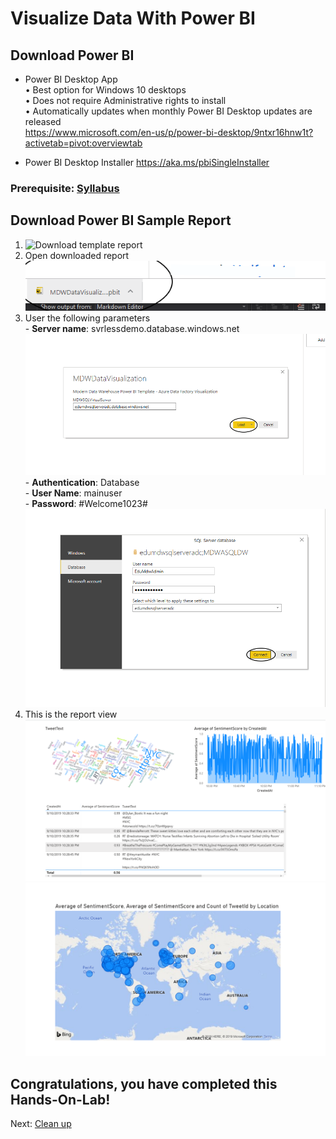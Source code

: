 # Visualize Data With Power BI

## Download Power BI
* Power BI Desktop App 
    <br> • Best option for Windows 10 desktops 
	<br> • Does not require Administrative rights to install 
    <br> • Automatically updates when monthly Power BI Desktop updates are released
     <br> https://www.microsoft.com/en-us/p/power-bi-desktop/9ntxr16hnw1t?activetab=pivot:overviewtab
 
* Power BI Desktop Installer 
  https://aka.ms/pbiSingleInstaller
  
### Prerequisite: [Syllabus](./readme.md)

## Download Power BI Sample Report
1. ![Download template report](media/Twittersentiment.pbit)
1. Open downloaded report   
![](media/open-report.png)
1. User the following parameters
 <br> - **Server name**: svrlessdemo.database.windows.net
 ![](media/enter-server-name.png)
 <br> - **Authentication**: Database
 <br> - **User Name**: mainuser
 <br> - **Password**: #Welcome1023# 
![](media/45-enter-credentials.png)
1. This is the report view
   ![](media/43-report-view.png)
   ![](media/44-report-view1.png)

## Congratulations, you have completed this Hands-On-Lab! 

Next: [Clean up](./clean-up.md)
